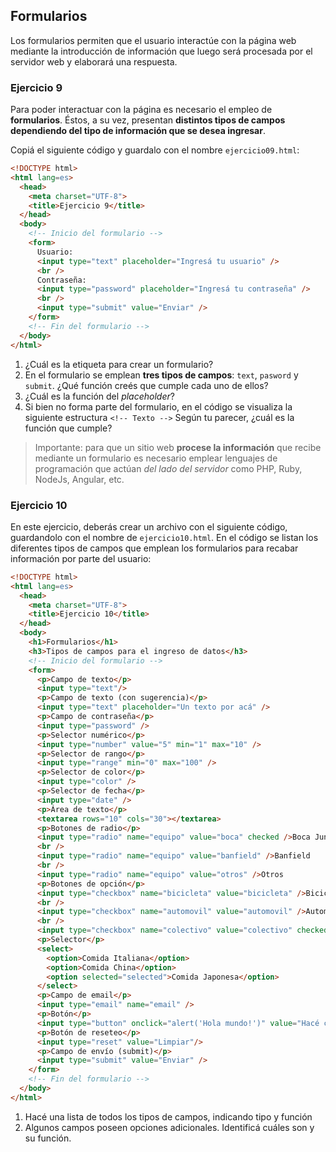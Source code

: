## Formularios
Los formularios permiten que el usuario interactúe con la página web mediante la introducción de información que luego será procesada por el servidor web y elaborará una respuesta.  

### Ejercicio 9

Para poder interactuar con la página es necesario el empleo de **formularios**. Éstos, a su vez, presentan **distintos tipos de campos dependiendo del tipo de información que se desea ingresar**. 

Copiá el siguiente código y guardalo con el nombre `ejercicio09.html`:

```html linenums="1" hl_lines="9 10 11 12 13 14 15 16 17"
<!DOCTYPE html>
<html lang=es>
  <head>
    <meta charset="UTF-8">
    <title>Ejercicio 9</title>
  </head>
  <body>
    <!-- Inicio del formulario -->
    <form>
      Usuario:
      <input type="text" placeholder="Ingresá tu usuario" />
      <br />
      Contraseña: 
      <input type="password" placeholder="Ingresá tu contraseña" />
      <br />
      <input type="submit" value="Enviar" />
    </form>
    <!-- Fin del formulario -->
  </body>
</html>
```

1. ¿Cuál es la etiqueta para crear un formulario?
2. En el formulario se emplean **tres tipos de campos**: `text`, `pasword` y `submit`. ¿Qué función creés que cumple cada uno de ellos?
3. ¿Cuál es la función del _placeholder_?
4. Si bien no forma parte del formulario, en el código se visualiza la siguiente estructura `<!-- Texto -->` Según tu parecer, ¿cuál es la función que cumple?

> Importante: para que un sitio web **procese la información** que recibe mediante un formulario es necesario emplear lenguajes de programación que actúan _del lado del servidor_ como PHP, Ruby, NodeJs, Angular, etc. 

### Ejercicio 10

En este ejercicio, deberás crear un archivo con el siguiente código, guardandolo con el nombre de `ejercicio10.html`. En el código se listan los diferentes tipos de campos que emplean los formularios para recabar información por parte del usuario: 


```html linenums="1"
<!DOCTYPE html>
<html lang=es>
  <head>
    <meta charset="UTF-8">
    <title>Ejercicio 10</title>
  </head>
  <body>
    <h1>Formularios</h1>
    <h3>Tipos de campos para el ingreso de datos</h3>
    <!-- Inicio del formulario -->
    <form>
      <p>Campo de texto</p>
      <input type="text"/>
      <p>Campo de texto (con sugerencia)</p>
      <input type="text" placeholder="Un texto por acá" />
      <p>Campo de contraseña</p>
      <input type="password" />
      <p>Selector numérico</p>
      <input type="number" value="5" min="1" max="10" />
      <p>Selector de rango</p>
      <input type="range" min="0" max="100" />
      <p>Selector de color</p>
      <input type="color" />
      <p>Selector de fecha</p>
      <input type="date" />
      <p>Área de texto</p>
      <textarea rows="10" cols="30"></textarea>
      <p>Botones de radio</p>
      <input type="radio" name="equipo" value="boca" checked />Boca Juniors
      <br />
      <input type="radio" name="equipo" value="banfield" />Banfield
      <br />
      <input type="radio" name="equipo" value="otros" />Otros
      <p>Botones de opción</p>
      <input type="checkbox" name="bicicleta" value="bicicleta" />Bicicleta
      <br />
      <input type="checkbox" name="automovil" value="automovil" />Automóvil
      <br />
      <input type="checkbox" name="colectivo" value="colectivo" checked />Colectivo
      <p>Selector</p>
      <select>
        <option>Comida Italiana</option>
        <option>Comida China</option>
        <option selected="selected">Comida Japonesa</option>
      </select>
      <p>Campo de email</p>
      <input type="email" name="email" />
      <p>Botón</p>
      <input type="button" onclick="alert('Hola mundo!')" value="Hacé clic" />
      <p>Botón de reseteo</p>
      <input type="reset" value="Limpiar"/>
      <p>Campo de envío (submit)</p>
      <input type="submit" value="Enviar" />
    </form>
    <!-- Fin del formulario -->
  </body>
</html>
```

1. Hacé una lista de todos los tipos de campos, indicando tipo y función
2. Algunos campos poseen opciones adicionales. Identificá cuáles son y su función. 